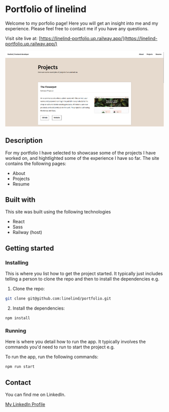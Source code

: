 # Portfolio of linelind

Welcome to my porfolio page! Here you will get an insight into me and my experience. Please feel free to contact me if you have any questions.

Visit site live at: [https://linelind-portfolio.up.railway.app/](https://linelind-portfolio.up.railway.app/)

<img src="/src/assets/portfolio.png" alt="Screenshot from portfolio" title="Screenshot from portfolio">

## Description

For my portfolio I have selected to showcase some of the projects I have worked on, and hightlighted some of the experience I have so far. The site contains the following pages:

- About
- Projects
- Resume

## Built with

This site was built using the following technologies

- React
- Sass
- Railway (host)

## Getting started

### Installing

This is where you list how to get the project started. It typically just includes telling a person to clone the repo and then to install the dependencies e.g.

1. Clone the repo:

```bash
git clone git@github.com:linelind/portfolio.git
```

2. Install the dependencies:

```
npm install
```

### Running

Here is where you detail how to run the app. It typically involves the commands you'd need to run to start the project e.g.

To run the app, run the following commands:

```bash
npm run start
```

## Contact

You can find me on LinkedIn.

[My LinkedIn Profile](https://www.linkedin.com/in/line-lindheim-t%C3%B8resby-6667a812b/)
